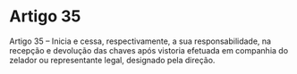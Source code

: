 # Artigo 35

Artigo 35 – Inicia e cessa, respectivamente, a sua responsabilidade, na recepção
e devolução das chaves após vistoria efetuada em companhia do zelador ou
representante legal, designado pela direção.
